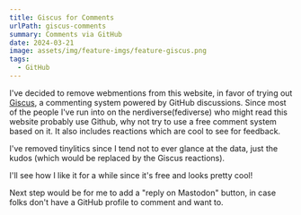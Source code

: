 ```yaml
---
title: Giscus for Comments
urlPath: giscus-comments
summary: Comments via GitHub
date: 2024-03-21
image: assets/img/feature-imgs/feature-giscus.png
tags:
  - GitHub
---
```


I've decided to remove webmentions from this website, in favor of trying out [Giscus](https://giscus.app/), a commenting system powered by GitHub discussions. Since most of the people I've run into on the nerdiverse(fediverse) who might read this website probably use Github, why not try to use a free comment system based on it. It also includes reactions which are cool to see for feedback.

I've removed tinylitics since I tend not to ever glance at the data, just the kudos (which would be replaced by the Giscus reactions).

I'll see how I like it for a while since it's free and looks pretty cool! 

Next step would be for me to add a "reply on Mastodon" button, in case folks don't have a GitHub profile to comment and want to. 